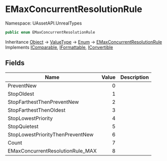 # EMaxConcurrentResolutionRule

Namespace: UAssetAPI.UnrealTypes

```csharp
public enum EMaxConcurrentResolutionRule
```

Inheritance [Object](https://docs.microsoft.com/en-us/dotnet/api/system.object) → [ValueType](https://docs.microsoft.com/en-us/dotnet/api/system.valuetype) → [Enum](https://docs.microsoft.com/en-us/dotnet/api/system.enum) → [EMaxConcurrentResolutionRule](./uassetapi.unrealtypes.emaxconcurrentresolutionrule.md)<br>
Implements [IComparable](https://docs.microsoft.com/en-us/dotnet/api/system.icomparable), [IFormattable](https://docs.microsoft.com/en-us/dotnet/api/system.iformattable), [IConvertible](https://docs.microsoft.com/en-us/dotnet/api/system.iconvertible)

## Fields

| Name | Value | Description |
| --- | --: | --- |
| PreventNew | 0 |  |
| StopOldest | 1 |  |
| StopFarthestThenPreventNew | 2 |  |
| StopFarthestThenOldest | 3 |  |
| StopLowestPriority | 4 |  |
| StopQuietest | 5 |  |
| StopLowestPriorityThenPreventNew | 6 |  |
| Count | 7 |  |
| EMaxConcurrentResolutionRule_MAX | 8 |  |
